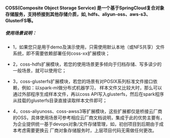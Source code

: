 #### COSS(Composite Object Storage Service) 是一个基于SpringCloud复合对象存储服务，支持桥接到其他存储介质，如, hdfs、aliyun-oss、aws-s3、GlusterFS等。

##### 使用场景说明：
- 1，如果您只是用于demo及演示使用，只需使用默认本地（或NFS共享）文件系统，即不需要依赖部署任何coss-xx扩展模块；


- 2，coss-hdfs扩展模块，若您的使用场景更多倾向于归档存储、写多读少的一般场景，就可以使用它；


- 3，coss-glusterfs扩展模块，若您的场景有对POSIX系列标准文件接口依赖，例如：以spark-ml做分布式机器学习，
样本文件又比较大时，那么可以通过外部程序生成样本文件，再以coss API写入glusterfs，然后在spark程序从挂载的glusterfs目录直接读取样本文件即可；


- 4，coss-aliyunoss、coss-awss3等扩展模块，这些扩展都仅是桥接云厂商的OSS，具体使用场景可参考相应云厂商文档说明，集成于此的优势主要有，为企业提供统一基于devops对象/文件存储管理，如，初创项目到后期由于成本考虑需要更换云
厂商对象存储服务时，上层项目代码无需做任何更改。
